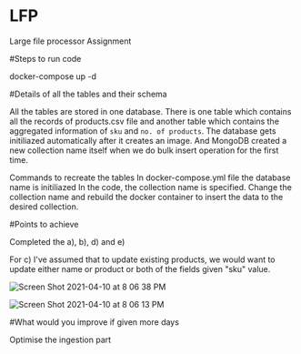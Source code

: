 # LFP
Large file processor Assignment



#Steps to run code

docker-compose up -d


#Details of all the tables and their schema

All the tables are stored in one database. There is one table which contains all the records of products.csv file and another table which contains the aggregated information of `sku` and `no. of products`.
The database gets initiliazed automatically after it creates an image. And MongoDB created a new collection name itself when we do bulk insert operation for the first time. 

Commands to recreate the tables 
In docker-compose.yml file the database name is initiliazed
In the code, the collection name is specified. Change the collection name and rebuild the docker container to insert the data to the desired collection.

#Points to achieve

Completed the a), b), d) and e)


For c) I've assumed that to update existing products, we would want to update either name or product or both of the fields given "sku" value.


![Screen Shot 2021-04-10 at 8 06 38 PM](https://user-images.githubusercontent.com/5204856/114278377-23e06580-9a4d-11eb-9afd-d0137a239ac2.png)

![Screen Shot 2021-04-10 at 8 06 13 PM](https://user-images.githubusercontent.com/5204856/114278369-1fb44800-9a4d-11eb-9ca3-7d43e83664b1.png)

#What would you improve if given more days

Optimise the ingestion part



